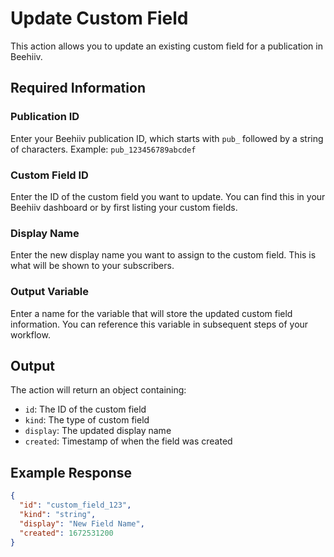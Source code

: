 # Update Custom Field

This action allows you to update an existing custom field for a publication in Beehiiv.

## Required Information

### Publication ID
Enter your Beehiiv publication ID, which starts with `pub_` followed by a string of characters.
Example: `pub_123456789abcdef`

### Custom Field ID
Enter the ID of the custom field you want to update. You can find this in your Beehiiv dashboard or by first listing your custom fields.

### Display Name
Enter the new display name you want to assign to the custom field. This is what will be shown to your subscribers.

### Output Variable
Enter a name for the variable that will store the updated custom field information. You can reference this variable in subsequent steps of your workflow.

## Output

The action will return an object containing:
- `id`: The ID of the custom field
- `kind`: The type of custom field
- `display`: The updated display name
- `created`: Timestamp of when the field was created

## Example Response

```json
{
  "id": "custom_field_123",
  "kind": "string",
  "display": "New Field Name",
  "created": 1672531200
}
```